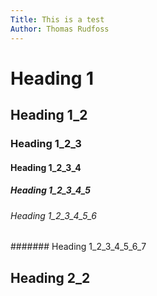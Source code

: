 ```yaml
---
Title: This is a test
Author: Thomas Rudfoss
---
```


# Heading 1

## Heading 1_2

### Heading 1_2_3

#### Heading 1_2_3_4

##### Heading 1_2_3_4_5

###### Heading 1_2_3_4_5_6

####### Heading 1_2_3_4_5_6_7

## Heading 2_2
